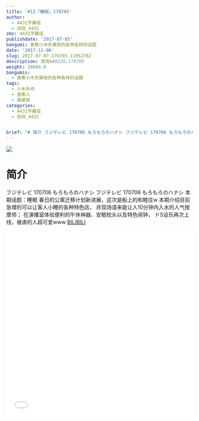 ```yaml
---
title: '#13「睡眠」170705'
author:
  - 4431字幕组
  - 叔叔_4431
zmz: 4431字幕组
publishdate: '2017-07-05'
bangumi: 香蕉小木矢黛丽的各种各样的话题
date: '2017-11-06'
slug: 2017-07-07-170705-11952782
description: 其他&#8226;170705
weight: 28894.0
bangumis:
  - 香蕉小木矢黛丽的各种各样的话题
tags:
  - 小木矢作
  - 香蕉人
  - 奥黛丽
categories:
  - 4431字幕组
  - 叔叔_4431


brief: "# 简介 フジテレビ 170706 もろもろのハナシ フジテレビ 170706 もろもろのハナシ 本期话题：睡眠 春日的公寓迁移计划新进展，这次是船上的和睦庄w 本期介绍目前急增的可以让客人小睡的各种特色店， 并现场请来能让人10分钟内入水的人气按摩师； 在演播室体验便利的午休神器、安眠枕头以及特色闹钟， ドS设乐再次上线，被虐的人超可爱www"
---
```

![](https://i.imgur.com/U8H3rfQ.png)
# 简介  
フジテレビ 170706 もろもろのハナシ
フジテレビ 170706 もろもろのハナシ
本期话题：睡眠
春日的公寓迁移计划新进展，这次是船上的和睦庄w
本期介绍目前急增的可以让客人小睡的各种特色店，
并现场请来能让人10分钟内入水的人气按摩师；
在演播室体验便利的午休神器、安眠枕头以及特色闹钟，
ドS设乐再次上线，被虐的人超可爱www
  [BILIBILI](https://www.bilibili.com/video/av11952782/)

  <iframe src="//www.bilibili.com/blackboard/player.html?aid=11952782" width="100%" height="500" frameborder="0" allowfullscreen="allowfullscreen"></iframe>
